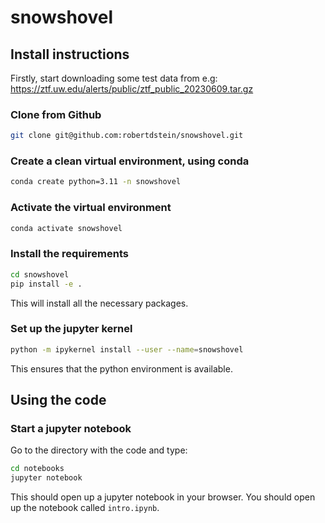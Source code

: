 # snowshovel

## Install instructions

Firstly, start downloading some test data from e.g: https://ztf.uw.edu/alerts/public/ztf_public_20230609.tar.gz

### Clone from Github

```bash
git clone git@github.com:robertdstein/snowshovel.git
```

### Create a clean virtual environment, using conda

```bash
conda create python=3.11 -n snowshovel
```

### Activate the virtual environment

```bash
conda activate snowshovel
```

### Install the requirements

```bash
cd snowshovel
pip install -e .
```

This will install all the necessary packages.

### Set up the jupyter kernel

```bash
python -m ipykernel install --user --name=snowshovel
```
This ensures that the python environment is available.

## Using the code

### Start a jupyter notebook

Go to the directory with the code and type:

```bash
cd notebooks
jupyter notebook
```

This should open up a jupyter notebook in your browser. 
You should open up the notebook called `intro.ipynb`.
